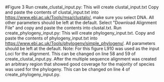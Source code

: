 #Figure 3
Run create_clustal_input.py: This will create clustal_input.txt
Copy and paste the contents of clustal_input.txt into https://www.ebi.ac.uk/Tools/msa/clustalo/, make sure you select DNA. All other parameters should be left at the default.
Select "Download Alignment File" and copy and paste the contents into clustal.txt.
Run create_phylogeny_input.py: This will create phylogeny_input.txt.
Copy and paste the contents of phylogeny_input.txt into https://www.ebi.ac.uk/Tools/phylogeny/simple_phylogeny/. All parameters should be left at the default.
Note: For this figure L910 was used as the input Loci for the alignment. This can be changed on line 58 and 59 of create_clustal_input.py. After the multiple sequence alignment was created an arbitrary region that showed good coverage for the majority of species was used for the phylogeny. This can be changed on line 4 of create_phylogeny_input.py.
